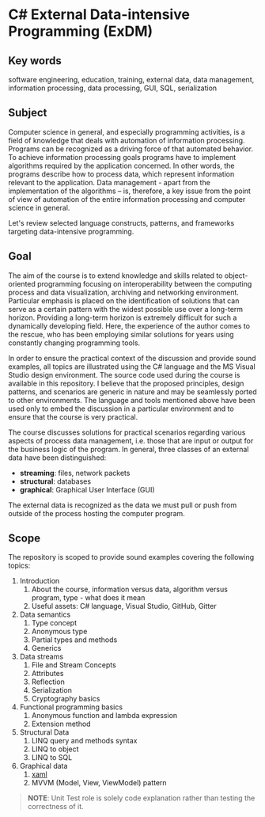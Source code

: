 # C# External Data-intensive Programming (ExDM)

## Key words

software engineering, education, training, external data, data management, information processing, data processing, GUI, SQL, serialization

## Subject

Computer science in general, and especially programming activities, is a field of knowledge that deals with automation of information processing. Programs can be recognized as a driving force of that automated behavior. To achieve information processing goals programs have to implement algorithms required by the application concerned. In other words, the programs describe how to process data, which represent information relevant to the application. Data management - apart from the implementation of the algorithms – is, therefore,  a key issue from the point of view of automation of the entire information processing and computer science in general.

Let's review selected language constructs, patterns, and frameworks targeting data-intensive programming.

## Goal

The aim of the course is to extend knowledge and skills related to object-oriented programming focusing on interoperability between the computing process and data visualization, archiving and networking environment. Particular emphasis is placed on the identification of solutions that can serve as a certain pattern with the widest possible use over a long-term horizon. Providing a long-term horizon is extremely difficult for such a dynamically developing field. Here, the experience of the author comes to the rescue, who has been employing similar solutions for years using constantly changing programming tools.

In order to ensure the practical context of the discussion and provide sound examples, all topics are illustrated using the C# language and the MS Visual Studio design environment. The source code used during the course is available in this repository. I believe that the proposed principles, design patterns, and scenarios are generic in nature and may be seamlessly ported to other environments. The language and tools mentioned above have been used only to embed the discussion in a particular environment and to ensure that the course is very practical.

The course discusses solutions for practical scenarios regarding various aspects of process data management, i.e. those that are input or output for the business logic of the program. In general, three classes of an external data have been distinguished:

- **streaming**: files, network packets
- **structural**: databases
- **graphical**: Graphical User Interface (GUI)

The external data is recognized as the data we must pull or push from outside of the process hosting the computer program.

## Scope

The repository is scoped to provide sound examples covering the following topics:

1. Introduction
   1. About the course, information versus data, algorithm versus program, type - what does it mean
   2. Useful assets: C# language, Visual Studio, GitHub, Gitter
2. Data semantics
    1. Type concept
    1. Anonymous type
    1. Partial types and methods
    1. Generics
3. Data streams
    1. File and Stream Concepts
    1. Attributes
    1. Reflection
    1. Serialization
    1. Cryptography basics
4. Functional programming basics
    1. Anonymous function and lambda expression
    1. Extension method
5. Structural Data
    1. LINQ query and methods syntax
    1. LINQ to object
    1. LINQ to SQL
6. Graphical data
   1. [xaml](https://docs.microsoft.com/en-us/dotnet/framework/xaml-services/)
   1. MVVM (Model, View, ViewModel) pattern

> **NOTE**: Unit Test role is solely code explanation rather than testing the correctness of it.

<!--
//____________________________________________________________________________________________________________________________________
//
//  Copyright 2018 Mariusz Postol LODZ POLAND.
//
//  To be in touch join the community by pressing the `Watch` button and get started commenting using the discussion panel at
//
//  https://github.com/mpostol/TP/discussions/182
//
//  by introducing yourself and telling us what you do with this community.
//_____________________________________________________________________________________________________________________________________
-->
